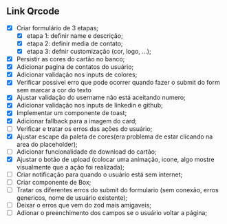 ## Link Qrcode

- [x] Criar formulário de 3 etapas;
  - [x] etapa 1: definir name e descrição;
  - [x] etapa 2: definir media de contato;
  - [x] etapa 3: defnir customização (cor, logo, ...);
- [x] Persistir as cores do cartão no banco;
- [x] Adicionar pagina de contatos do usuário;
- [x] Adicionar validação nos inputs de colores;
- [x] Verificar possivel erro que pode ocorrer quando fazer o submit do form sem marcar a cor do texto 
- [x] Ajustar validação do username não está aceitando numero;
- [x] Adicionar validação nos inputs de linkedin e github;
- [x] Implementar um componente de toast;
- [x] Adicionar fallback para a imagem do card;
- [ ] Verificar e tratar os erros das ações do usuário;
- [x] Ajustar escape da paleta de cores(era problema de estar clicando na area do placeholder);
- [ ] Adicionar funcionalidade de download do cartão;
- [x] Ajustar o botão de upload (colocar uma animação, icone, algo mostre visualmente que a ação foi realizada);
- [ ] Criar notificação para quando o usuário está sem internet;
- [ ] Criar componente de Box;
- [ ] Tratar os diferentes erros do submit do formulario (sem conexão, erros genericos, nome de usuário existente);
- [ ] Deixar o erros que vem do zod mais amigaveis;
- [ ] Adionar o preenchimento dos campos se o usuário voltar a página;